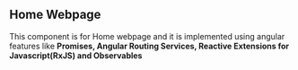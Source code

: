 ## Home Webpage

This component is for Home webpage and it is implemented using angular features like <b> Promises, Angular Routing Services, Reactive Extensions for
Javascript(RxJS) and Observables</b></p>
